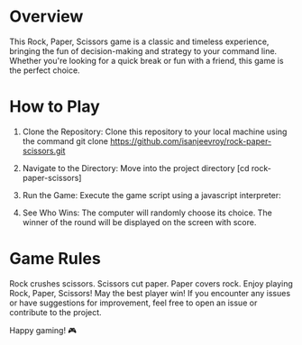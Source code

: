 # Overview
This Rock, Paper, Scissors game is a classic and timeless experience, bringing the fun of decision-making and strategy to your command line. Whether you're looking for a quick break or fun with a friend, this game is the perfect choice.

# How to Play
1. Clone the Repository: Clone this repository to your local machine using the command
git clone https://github.com/isanjeevroy/rock-paper-scissors.git

2. Navigate to the Directory: Move into the project directory [cd rock-paper-scissors]

3. Run the Game: Execute the game script using a javascript interpreter:

4. See Who Wins: The computer will randomly choose its choice. The winner of the round will be displayed on the screen with score.

# Game Rules
Rock crushes scissors.
Scissors cut paper.
Paper covers rock.
Enjoy playing Rock, Paper, Scissors! May the best player win! If you encounter any issues or have suggestions for improvement, feel free to open an issue or contribute to the project.

Happy gaming! 🎮